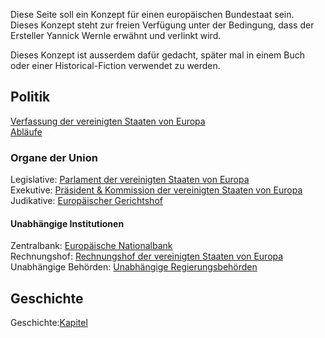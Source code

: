 Diese Seite soll ein Konzept für einen europäischen Bundestaat sein.  
Dieses Konzept steht zur freien Verfügung unter der Bedingung, dass der Ersteller Yannick Wernle erwähnt und verlinkt wird.  

Dieses Konzept ist ausserdem dafür gedacht, später mal in einem Buch oder einer Historical-Fiction verwendet zu werden.  

## Politik
[Verfassung der vereinigten Staaten von Europa](/Politics/Verfassung.md)  
[Abläufe](/Politics/Procedures/Ablaeufe.md)  

### Organe der Union
Legislative: [Parlament der vereinigten Staaten von Europa](/Politics/Legislature/Legislative.md)  
Exekutive: [Präsident & Kommission der vereinigten Staaten von Europa](/Politics/Executive/Exekutive.md)  
Judikative: [Europäischer Gerichtshof](/Politics/Judicative/Judikative.md)  

#### Unabhängige Institutionen
Zentralbank: [Europäische Nationalbank](/Politics/Independent/Nationalbank.md)  
Rechnungshof: [Rechnungshof der vereinigten Staaten von Europa](/Politics/Independent/Rechnungshof.md)  
Unabhängige Behörden: [Unabhängige Regierungsbehörden](/Politics/Independent/UnabhaengigeBehoerden.md)  

## Geschichte
Geschichte:[Kapitel](/History/Kapitel.md)  